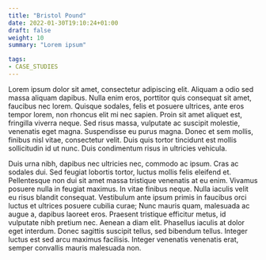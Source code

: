 ```yaml
---
title: "Bristol Pound"
date: 2022-01-30T19:10:24+01:00
draft: false
weight: 10 
summary: "Lorem ipsum"

tags:
- CASE_STUDIES
---
```


Lorem ipsum dolor sit amet, consectetur adipiscing elit. Aliquam a odio sed massa aliquam dapibus. Nulla enim eros, porttitor quis consequat sit amet, faucibus nec lorem. Quisque sodales, felis et posuere ultrices, ante eros tempor lorem, non rhoncus elit mi nec sapien. Proin sit amet aliquet est, fringilla viverra neque. Sed risus massa, vulputate ac suscipit molestie, venenatis eget magna. Suspendisse eu purus magna. Donec et sem mollis, finibus nisl vitae, consectetur velit. Duis quis tortor tincidunt est mollis sollicitudin id ut nunc. Duis condimentum risus in ultricies vehicula.

Duis urna nibh, dapibus nec ultricies nec, commodo ac ipsum. Cras ac sodales dui. Sed feugiat lobortis tortor, luctus mollis felis eleifend et. Pellentesque non dui sit amet massa tristique venenatis at eu enim. Vivamus posuere nulla in feugiat maximus. In vitae finibus neque. Nulla iaculis velit eu risus blandit consequat. Vestibulum ante ipsum primis in faucibus orci luctus et ultrices posuere cubilia curae; Nunc mauris quam, malesuada ac augue a, dapibus laoreet eros. Praesent tristique efficitur metus, id vulputate nibh pretium nec. Aenean a diam elit. Phasellus iaculis at dolor eget interdum. Donec sagittis suscipit tellus, sed bibendum tellus. Integer luctus est sed arcu maximus facilisis. Integer venenatis venenatis erat, semper convallis mauris malesuada non.



